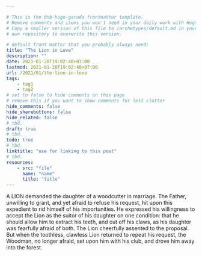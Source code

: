 ```yaml
---

# This is the dnb-hugo-garuda frontmatter template. 
# Remove comments and items you won't need in your daily work with Hugo.
# Copy a smaller version of this file to /archetypes/default.md in your
# own repository to overwrite this version.

# default front matter that you probably always need:
title: "The Lion in Love"
description: ""
date: 2021-01-20T19:02:40+07:00
lastmod: 2021-01-20T19:02:40+07:00
url: /2021/01/the-lion-in-love
tags:
    - tag1
    - tag2
# set to false to hide comments on this page
# remove this if you want to show comments for less clutter
hide_comments: false
hide_sharebuttons: false
hide_related: false
# tbd.
draft: true
# tbd.
todo: true
# tbd.
linktitle: "use for linking to this post"
# tbd.
resources:
    - src: "file"
      name: "name"
      title: "title"
---
```

A LION demanded the daughter of a woodcutter in marriage. The Father, unwilling to grant, and yet afraid to refuse his request, hit upon this expedient to rid himself of his importunities. He expressed his willingness to accept the Lion as the suitor of his daughter on one condition: that he should allow him to extract his teeth, and cut off his claws, as his daughter was fearfully afraid of both. The Lion cheerfully assented to the proposal. But when the toothless, clawless Lion returned to repeat his request, the Woodman, no longer afraid, set upon him with his club, and drove him away into the forest.

